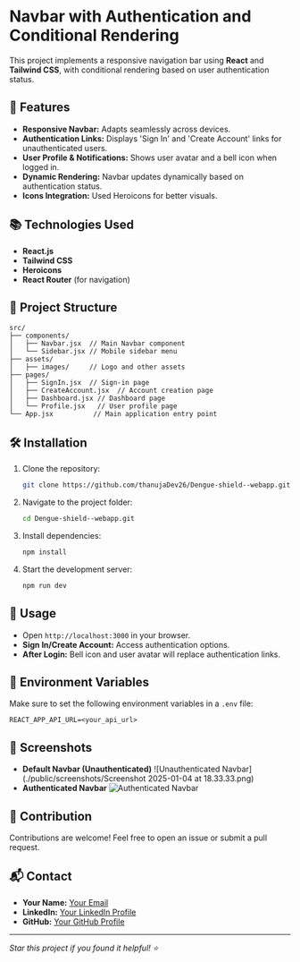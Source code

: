 # Navbar with Authentication and Conditional Rendering

This project implements a responsive navigation bar using **React** and **Tailwind CSS**, with conditional rendering based on user authentication status.

## 🚀 Features

- **Responsive Navbar:** Adapts seamlessly across devices.
- **Authentication Links:** Displays 'Sign In' and 'Create Account' links for unauthenticated users.
- **User Profile & Notifications:** Shows user avatar and a bell icon when logged in.
- **Dynamic Rendering:** Navbar updates dynamically based on authentication status.
- **Icons Integration:** Used Heroicons for better visuals.

## 📚 Technologies Used

- **React.js**
- **Tailwind CSS**
- **Heroicons**
- **React Router** (for navigation)

## 📂 Project Structure

```plaintext
src/
├── components/
│   ├── Navbar.jsx  // Main Navbar component
│   └── Sidebar.jsx // Mobile sidebar menu
├── assets/
│   ├── images/     // Logo and other assets
├── pages/
│   ├── SignIn.jsx  // Sign-in page
│   ├── CreateAccount.jsx  // Account creation page
│   ├── Dashboard.jsx // Dashboard page
│   └── Profile.jsx   // User profile page
└── App.jsx          // Main application entry point
```

## 🛠️ Installation

1. Clone the repository:
   ```bash
   git clone https://github.com/thanujaDev26/Dengue-shield--webapp.git
   ```
2. Navigate to the project folder:
   ```bash
   cd Dengue-shield--webapp.git
   ```
3. Install dependencies:
   ```bash
   npm install
   ```
4. Start the development server:
   ```bash
   npm run dev
   ```

## 🧠 Usage

- Open `http://localhost:3000` in your browser.
- **Sign In/Create Account:** Access authentication options.
- **After Login:** Bell icon and user avatar will replace authentication links.

## 🔑 Environment Variables

Make sure to set the following environment variables in a `.env` file:
```
REACT_APP_API_URL=<your_api_url>
```

## 📸 Screenshots

- **Default Navbar (Unauthenticated)**
  ![Unauthenticated Navbar](./public/screenshots/Screenshot 2025-01-04 at 18.33.33.png)
- **Authenticated Navbar**
  ![Authenticated Navbar](./screenshots/authenticated.png)

## 🤝 Contribution

Contributions are welcome! Feel free to open an issue or submit a pull request.


## 📬 Contact

- **Your Name:** [Your Email](mailto:thanujapriyadarshane26@gmail.com)
- **LinkedIn:** [Your LinkedIn Profile]([https://linkedin.com/in/yourprofile](https://www.linkedin.com/in/thanuja-priyadarshane/))
- **GitHub:** [Your GitHub Profile](https://github.com/thanujaDev26)

---

_Star this project if you found it helpful! ⭐️_

